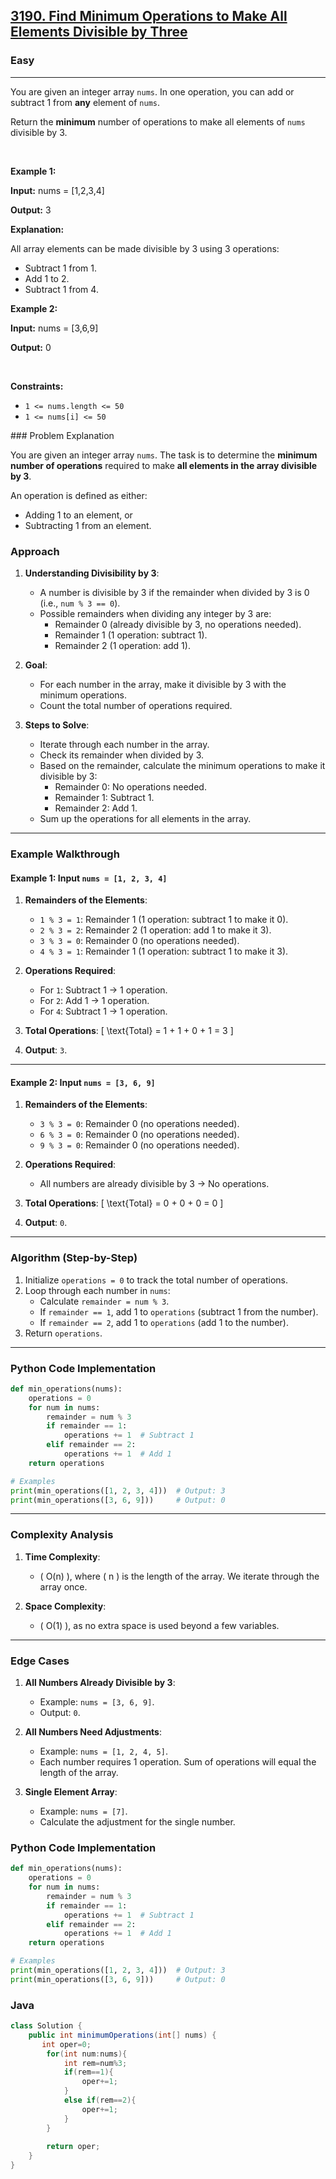 <h2><a href="https://leetcode.com/problems/find-minimum-operations-to-make-all-elements-divisible-by-three">3190. Find Minimum Operations to Make All Elements Divisible by Three</a></h2><h3>Easy</h3><hr><p>You are given an integer array <code>nums</code>. In one operation, you can add or subtract 1 from <strong>any</strong> element of <code>nums</code>.</p>

<p>Return the <strong>minimum</strong> number of operations to make all elements of <code>nums</code> divisible by 3.</p>

<p>&nbsp;</p>
<p><strong class="example">Example 1:</strong></p>

<div class="example-block">
<p><strong>Input:</strong> <span class="example-io">nums = [1,2,3,4]</span></p>

<p><strong>Output:</strong> <span class="example-io">3</span></p>

<p><strong>Explanation:</strong></p>

<p>All array elements can be made divisible by 3 using 3 operations:</p>

<ul>
	<li>Subtract 1 from 1.</li>
	<li>Add 1 to 2.</li>
	<li>Subtract 1 from 4.</li>
</ul>
</div>

<p><strong class="example">Example 2:</strong></p>

<div class="example-block">
<p><strong>Input:</strong> <span class="example-io">nums = [3,6,9]</span></p>

<p><strong>Output:</strong> <span class="example-io">0</span></p>
</div>



<p>&nbsp;</p>
<p><strong>Constraints:</strong></p>

<ul>
	<li><code>1 &lt;= nums.length &lt;= 50</code></li>
	<li><code>1 &lt;= nums[i] &lt;= 50</code></li>
</ul>
### Problem Explanation

You are given an integer array `nums`. The task is to determine the **minimum number of operations** required to make **all elements in the array divisible by 3**. 

An operation is defined as either:
- Adding 1 to an element, or
- Subtracting 1 from an element.

### Approach

1. **Understanding Divisibility by 3**:
   - A number is divisible by 3 if the remainder when divided by 3 is 0 (i.e., `num % 3 == 0`).
   - Possible remainders when dividing any integer by 3 are:
     - Remainder 0 (already divisible by 3, no operations needed).
     - Remainder 1 (1 operation: subtract 1).
     - Remainder 2 (1 operation: add 1).

2. **Goal**:
   - For each number in the array, make it divisible by 3 with the minimum operations.
   - Count the total number of operations required.

3. **Steps to Solve**:
   - Iterate through each number in the array.
   - Check its remainder when divided by 3.
   - Based on the remainder, calculate the minimum operations to make it divisible by 3:
     - Remainder 0: No operations needed.
     - Remainder 1: Subtract 1.
     - Remainder 2: Add 1.
   - Sum up the operations for all elements in the array.

---

### Example Walkthrough

#### Example 1: Input `nums = [1, 2, 3, 4]`

1. **Remainders of the Elements**:
   - `1 % 3 = 1`: Remainder 1 (1 operation: subtract 1 to make it 0).
   - `2 % 3 = 2`: Remainder 2 (1 operation: add 1 to make it 3).
   - `3 % 3 = 0`: Remainder 0 (no operations needed).
   - `4 % 3 = 1`: Remainder 1 (1 operation: subtract 1 to make it 3).

2. **Operations Required**:
   - For `1`: Subtract 1 → 1 operation.
   - For `2`: Add 1 → 1 operation.
   - For `4`: Subtract 1 → 1 operation.

3. **Total Operations**:
   \[
   \text{Total} = 1 + 1 + 0 + 1 = 3
   \]

4. **Output**: `3`.

---

#### Example 2: Input `nums = [3, 6, 9]`

1. **Remainders of the Elements**:
   - `3 % 3 = 0`: Remainder 0 (no operations needed).
   - `6 % 3 = 0`: Remainder 0 (no operations needed).
   - `9 % 3 = 0`: Remainder 0 (no operations needed).

2. **Operations Required**:
   - All numbers are already divisible by 3 → No operations.

3. **Total Operations**:
   \[
   \text{Total} = 0 + 0 + 0 = 0
   \]

4. **Output**: `0`.

---

### Algorithm (Step-by-Step)

1. Initialize `operations = 0` to track the total number of operations.
2. Loop through each number in `nums`:
   - Calculate `remainder = num % 3`.
   - If `remainder == 1`, add 1 to `operations` (subtract 1 from the number).
   - If `remainder == 2`, add 1 to `operations` (add 1 to the number).
3. Return `operations`.

---

### Python Code Implementation

```python
def min_operations(nums):
    operations = 0
    for num in nums:
        remainder = num % 3
        if remainder == 1:
            operations += 1  # Subtract 1
        elif remainder == 2:
            operations += 1  # Add 1
    return operations

# Examples
print(min_operations([1, 2, 3, 4]))  # Output: 3
print(min_operations([3, 6, 9]))     # Output: 0
```

---

### Complexity Analysis

1. **Time Complexity**:
   - \( O(n) \), where \( n \) is the length of the array. We iterate through the array once.

2. **Space Complexity**:
   - \( O(1) \), as no extra space is used beyond a few variables.

---

### Edge Cases

1. **All Numbers Already Divisible by 3**:
   - Example: `nums = [3, 6, 9]`.
   - Output: `0`.

2. **All Numbers Need Adjustments**:
   - Example: `nums = [1, 2, 4, 5]`.
   - Each number requires 1 operation. Sum of operations will equal the length of the array.

3. **Single Element Array**:
   - Example: `nums = [7]`.
   - Calculate the adjustment for the single number.


### Python Code Implementation

```python
def min_operations(nums):
    operations = 0
    for num in nums:
        remainder = num % 3
        if remainder == 1:
            operations += 1  # Subtract 1
        elif remainder == 2:
            operations += 1  # Add 1
    return operations

# Examples
print(min_operations([1, 2, 3, 4]))  # Output: 3
print(min_operations([3, 6, 9]))     # Output: 0
```
### Java
```java
class Solution {
    public int minimumOperations(int[] nums) {
       int oper=0;
        for(int num:nums){
            int rem=num%3;
            if(rem==1){
                oper+=1;
            }
            else if(rem==2){
                oper+=1;
            }
        }
     
        return oper;
    }
}
```
